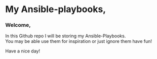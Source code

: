# My Ansible-playbooks,

### Welcome,
In this Github repo I will be storing my Ansible-Playbooks. <br/>
You may be able use them for inspiration or just ignore them have fun!
<br/>

Have a nice day!
